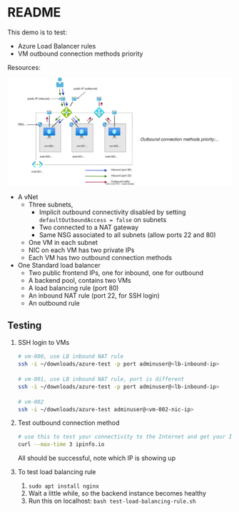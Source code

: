 # README

This demo is to test:

- Azure Load Balancer rules
- VM outbound connection methods priority

Resources:

![Diagram](./load-balancer-and-nat-gateway.drawio.svg)

- A vNet
  - Three subnets,
    - Implicit outbound connectivity disabled by setting `defaultOutboundAccess = false` on subnets
    - Two connected to a NAT gateway
    - Same NSG associated to all subnets (allow ports 22 and 80)
  - One VM in each subnet
  - NIC on each VM has two private IPs
  - Each VM has two outbound connection methods
- One Standard load balancer
  - Two public frontend IPs, one for inbound, one for outbound
  - A backend pool, contains two VMs
  - A load balancing rule (port 80)
  - An inbound NAT rule (port 22, for SSH login)
  - An outbound rule


## Testing

1. SSH login to VMs

    ```sh
    # vm-000, use LB inbound NAT rule
    ssh -i ~/downloads/azure-test -p port adminuser@<lb-inbound-ip>

    # vm-001, use LB inbound NAT rule, port is different
    ssh -i ~/downloads/azure-test -p port adminuser@<lb-inbound-ip>

    # vm-002
    ssh -i ~/downloads/azure-test adminuser@<vm-002-nic-ip>
    ```

2. Test outbound connection method

    ```sh
    # use this to test your connectivity to the Internet and get your IP info
    curl --max-time 3 ipinfo.io
    ```

    All should be successful, note which IP is showing up

3. To test load balancing rule

    1. `sudo apt install nginx`
    2. Wait a little while, so the backend instance becomes healthy
    3. Run this on localhost: `bash test-load-balancing-rule.sh`
